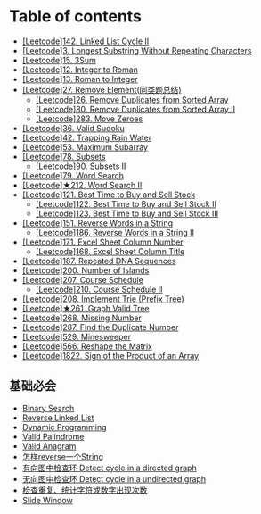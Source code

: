 # Table of contents

* [\[Leetcode\]142. Linked List Cycle II](README.md)
* [\[Leetcode\]3. Longest Substring Without Repeating Characters](leetcode-3.-longest-substring-without-repeating-characters.md)
* [\[Leetcode\]15. 3Sum](leetcode-15.-3sum.md)
* [\[Leetcode\]12. Integer to Roman](leetcode-12.-integer-to-roman.md)
* [\[Leetcode\]13. Roman to Integer](leetcode-13.-roman-to-integer.md)
* [\[Leetcode\]27. Remove Element\(同类题总结\)](leetcode27.-remove-element-tong-lei-ti-zong-jie/README.md)
  * [\[Leetcode\]26. Remove Duplicates from Sorted Array](leetcode27.-remove-element-tong-lei-ti-zong-jie/leetcode-26.-remove-duplicates-from-sorted-array.md)
  * [\[Leetcode\]80. Remove Duplicates from Sorted Array II](leetcode27.-remove-element-tong-lei-ti-zong-jie/leetcode-80.-remove-duplicates-from-sorted-array-ii.md)
  * [\[Leetcode\]283. Move Zeroes](leetcode27.-remove-element-tong-lei-ti-zong-jie/leetcode-283.-move-zeroes.md)
* [\[Leetcode\]36. Valid Sudoku](leetcode-36.-valid-sudoku.md)
* [\[Leetcode\]42. Trapping Rain Water](leetcode-42.-trapping-rain-water.md)
* [\[Leetcode\]53. Maximum Subarray](leetcode-53.-maximum-subarray.md)
* [\[Leetcode\]78. Subsets](leetcode-78.-subsets/README.md)
  * [\[Leetcode\]90. Subsets II](leetcode-78.-subsets/leetcode-90.-subsets-ii.md)
* [\[Leetcode\]79. Word Search](leetcode-79.-word-search.md)
* [\[Leetcode\]★212. Word Search II](leetcode-212.-word-search-ii.md)
* [\[Leetcode\]121. Best Time to Buy and Sell Stock](leetcode-121.-best-time-to-buy-and-sell-stock/README.md)
  * [\[Leetcode\]122. Best Time to Buy and Sell Stock II](leetcode-121.-best-time-to-buy-and-sell-stock/leetcode-122.-best-time-to-buy-and-sell-stock-ii.md)
  * [\[Leetcode\]123. Best Time to Buy and Sell Stock III](leetcode-121.-best-time-to-buy-and-sell-stock/leetcode-123.-best-time-to-buy-and-sell-stock-iii.md)
* [\[Leetcode\]151. Reverse Words in a String](leetcode-151.-reverse-words-in-a-string/README.md)
  * [\[Leetcode\]186. Reverse Words in a String II](leetcode-151.-reverse-words-in-a-string/leetcode-186.-reverse-words-in-a-string-ii.md)
* [\[Leetcode\]171. Excel Sheet Column Number](leetcode-171.-excel-sheet-column-number/README.md)
  * [\[Leetcode\]168. Excel Sheet Column Title](leetcode-171.-excel-sheet-column-number/leetcode-168.-excel-sheet-column-title.md)
* [\[Leetcode\]187. Repeated DNA Sequences](leetcode-187.-repeated-dna-sequences.md)
* [\[Leetcode\]200. Number of Islands](leetcode-200.-number-of-islands.md)
* [\[Leetcode\]207. Course Schedule](leetcode-207.-course-schedule/README.md)
  * [\[Leetcode\]210. Course Schedule II](leetcode-207.-course-schedule/leetcode-210.-course-schedule-ii.md)
* [\[Leetcode\]208. Implement Trie \(Prefix Tree\)](leetcode-208.-implement-trie-prefix-tree.md)
* [\[Leetcode\]★261. Graph Valid Tree](leetcode-261.-graph-valid-tree.md)
* [\[Leetcode\]268. Missing Number](leetcode-268.-missing-number.md)
* [\[Leetcode\]287. Find the Duplicate Number](leetcode-287.-find-the-duplicate-number.md)
* [\[Leetcode\]529. Minesweeper](leetcode-529.-minesweeper.md)
* [\[Leetcode\]566. Reshape the Matrix](leetcode-566.-reshape-the-matrix.md)
* [\[Leetcode\]1822. Sign of the Product of an Array](leetcode-1822.-sign-of-the-product-of-an-array.md)

## 基础必会

* [Binary Search](ji-chu-bi-hui/leetcode-704.-binary-search.md)
* [Reverse Linked List](ji-chu-bi-hui/leetcode-206.-reverse-linked-list.md)
* [Dynamic Programming](ji-chu-bi-hui/dynamic-programming.md)
* [Valid Palindrome](ji-chu-bi-hui/valid-palindrome.md)
* [Valid Anagram](ji-chu-bi-hui/valid-anagram.md)
* [怎样reverse一个String](ji-chu-bi-hui/zen-yang-reverse-yi-ge-string.md)
* [有向图中检查环 Detect cycle in a directed graph](ji-chu-bi-hui/detect-cycle-in-a-directed-graph.md)
* [无向图中检查环 Detect cycle in a undirected graph](ji-chu-bi-hui/wu-xiang-tu-zhong-jian-cha-huan-detect-cycle-inaundirected-graph.md)
* [检查重复、统计字符或数字出现次数](ji-chu-bi-hui/ji-lu-zi-fu-shu-zi-chu-xian-ci-shu.md)
* [Slide Window](ji-chu-bi-hui/slide-window.md)

